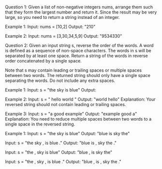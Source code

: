 Question 1:
Given a list of non-negative integers nums, arrange them such that they form the largest number and return it.
Since the result may be very large, so you need to return a string instead of an integer.

Example 1:
Input: nums = [10,2]
Output: "210"

Example 2:
Input: nums = [3,30,34,5,9]
Output: "9534330"

Question 2:
Given an input string s, reverse the order of the words.
A word is defined as a sequence of non-space characters. The words in s will be separated by at least one space.
Return a string of the words in reverse order concatenated by a single space.

Note that s may contain leading or trailing spaces or multiple spaces between two words. The returned string should only have a single space separating the words. Do not include any extra spaces.

Example 1:
Input: s = "the sky is blue"
Output:

Example 2:
Input: s = " hello world "
Output: "world hello"
Explanation: Your reversed string should not contain leading or trailing spaces.

Example 3:
Input: s = "a good example"
Output: "example good a"
Explanation: You need to reduce multiple spaces between two words to a single space in the reversed string.

Example 1:
Input: s = "the sky is blue"
Output: "blue is sky the"

Input: s = "the sky , is blue ."
Output: "blue is , sky the ."

Input: s = "the , sky is blue"
Output: "blue , is sky the"

Input: s = "the , sky , is blue ."
Output: "blue , is , sky the ."
